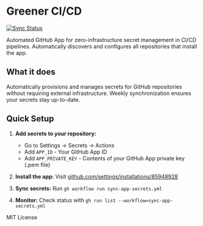 # Greener CI/CD

[![Sync Status](https://github.com/greener-hayden/greenerCICD/actions/workflows/sync-app-secrets.yml/badge.svg)](https://github.com/greener-hayden/greenerCICD/actions/workflows/sync-app-secrets.yml)

Automated GitHub App for zero-infrastructure secret management in CI/CD pipelines. Automatically discovers and configures all repositories that install the app.

## What it does
Automatically provisions and manages secrets for GitHub repositories without requiring external infrastructure.
Weekly synchronization ensures your secrets stay up-to-date.

## Quick Setup

1. **Add secrets to your repository:**
   - Go to Settings → Secrets → Actions
   - Add `APP_ID` - Your GitHub App ID  
   - Add `APP_PRIVATE_KEY` - Contents of your GitHub App private key (.pem file)

2. **Install the app:** Visit [github.com/settings/installations/85948928](https://github.com/settings/installations/85948928)

3. **Sync secrets:** Run `gh workflow run sync-app-secrets.yml`

4. **Monitor:** Check status with `gh run list --workflow=sync-app-secrets.yml`

MIT License